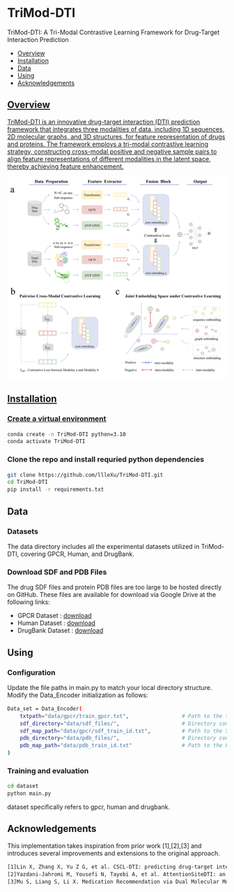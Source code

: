# TriMod-DTI
TriMod-DTI: A Tri-Modal Contrastive Learning Framework for Drug-Target Interaction Prediction
<ul>
    <li><a href="#section1">Overview</a></li>
    <li><a href="#section2">Installation</a></li>
    <li><a href="#section3">Data</a></li>
    <li><a href="#section4">Using</li>
    <li><a href="#section5">Acknowledgements</li>
</ul>

<h2 id="section1">Overview</h2>
<p> TriMod-DTI is an innovative drug-target interaction (DTI) prediction framework that integrates three modalities of data, including 1D sequences, 2D molecular graphs, and 3D structures, for feature representation of drugs and proteins. The framework employs a tri-modal contrastive learning strategy, constructing cross-modal positive and negative sample pairs to align feature representations of different modalities in the latent space, thereby achieving feature enhancement.</p>
<img src="https://github.com/llleXu/TriMod-DTI/raw/main/img.png" alt="Image" />

<h2 id="section2">Installation</h2>
<h3> Create a virtual environment </h3>
<p></p>

```bash
conda create -n TriMod-DTI python=3.10
conda activate TriMod-DTI
```

<h3> Clone the repo and install requried python dependencies</h3>
<p></p>

```bash
git clone https://github.com/llleXu/TriMod-DTI.git
cd TriMod-DTI
pip install -r requirements.txt
```

<h2 id="section3">Data</h2>
<h3> Datasets </h3>
The data directory includes all the experimental datasets utilized in TriMod-DTI, covering GPCR, Human, and DrugBank.
<h3> Download SDF and PDB Files </h3>
The drug SDF files and protein PDB files are too large to be hosted directly on GitHub. These files are available for download via Google Drive at the following links:

- GPCR Dataset : [download](https://drive.google.com/drive/folders/17kwk8Nfdu3m0xShX-6AFLL0Y-_VRKqaV?usp=drive_link)  
- Human Dataset : [download](https://drive.google.com/drive/folders/1POucIaqWUIFS3o-Rq3-frwsCInbq4mWs?usp=drive_link)  
- DrugBank Dataset : [download](https://drive.google.com/your-drugbank-link-here) 


<h2 id="section4">Using</h2>
<h3> Configuration </h3>
Update the file paths in main.py to match your local directory structure. Modify the Data_Encoder initialization as follows:

```bash
Data_set = Data_Encoder(
    txtpath="data/gpcr/train_gpcr.txt",                 # Path to the text file
    sdf_directory="data/sdf_files/",                    # Directory containing SDF files
    sdf_map_path="data/gpcr/sdf_train_id.txt",          # Path to the SDF mapping file
    pdb_directory="data/pdb_files/",                    # Directory containing PDB files
    pdb_map_path="data/pdb_train_id.txt"                # Path to the PDB mapping file
)
```
<h3> Training and evaluation </h3>

```bash
cd dataset
python main.py
```
dataset specifically refers to gpcr, human and drugbank.

<h2 id="section5">Acknowledgements</h2>
This implementation takes inspiration from prior work [1],[2],[3] and introduces several improvements and extensions to the original approach.

```bash
[1]Lin X, Zhang X, Yu Z G, et al. CSCL-DTI: predicting drug-target interaction through cross-view and self-supervised contrastive learning[C]//2024 IEEE International Conference on Bioinformatics and Biomedicine (BIBM). IEEE, 2024: 707-712.
[2]Yazdani-Jahromi M, Yousefi N, Tayebi A, et al. AttentionSiteDTI: an interpretable graph-based model for drug-target interaction prediction using NLP sentence-level relation classification[J]. Briefings in Bioinformatics, 2022, 23(4): bbac272.
[3]Mu S, Liang S, Li X. Medication Recommendation via Dual Molecular Modalities and Multi-Substructure Enhancement[J]. arXiv preprint arXiv:2405.20358, 2024.
```
